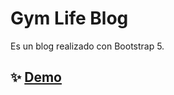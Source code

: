# Gym Life Blog

Es un blog realizado con Bootstrap 5. 

## ✨ [Demo](https://gym-life-blog.netlify.app/index.html)



